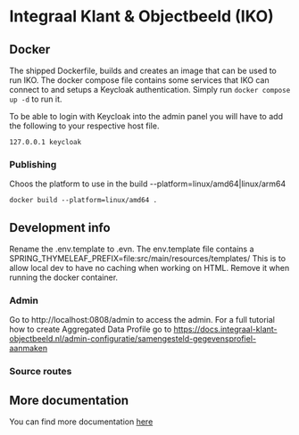 # Integraal Klant & Objectbeeld (IKO)

## Docker

The shipped Dockerfile, builds and creates an image that can be used to run IKO. The docker compose file contains some
services that IKO can connect to and setups a Keycloak authentication. Simply run `docker compose up -d` to run it.

To be able to login with Keycloak into the admin panel you will have to add the following to your respective host file.

```text
127.0.0.1 keycloak
```

### Publishing
Choos the platform to use in the build --platform=linux/amd64|linux/arm64
```text
docker build --platform=linux/amd64 .
```

## Development info 

Rename the .env.template to .evn.
The env.template file contains a SPRING_THYMELEAF_PREFIX=file:src/main/resources/templates/
This is to allow local dev to have no caching when working on HTML. Remove it when running the docker container.

### Admin  

Go to http://localhost:0808/admin to access the admin.
For a full tutorial how to create Aggregated Data Profile go to https://docs.integraal-klant-objectbeeld.nl/admin-configuratie/samengesteld-gegevensprofiel-aanmaken

### Source routes

## More documentation

You can find more documentation [here](./doc/index.md)